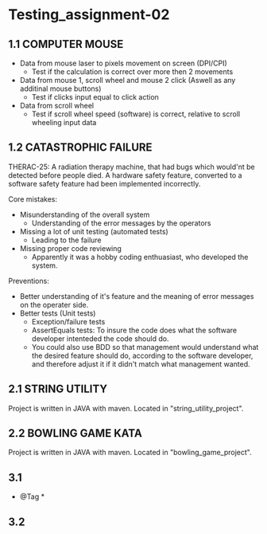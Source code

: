 # Testing_assignment-02

## 1.1 COMPUTER MOUSE 
* Data from mouse laser to pixels movement on screen (DPI/CPI)
    * Test if the calculation is correct over more then 2 movements
* Data from mouse 1, scroll wheel and mouse 2 click (Aswell as any additinal mouse buttons)
    * Test if clicks input equal to click action
* Data from scroll wheel 
    * Test if scroll wheel speed (software) is correct, relative to scroll wheeling input data

## 1.2 CATASTROPHIC FAILURE
THERAC-25:
A radiation therapy machine, that had bugs which would'nt be detected before people died. 
A hardware safety feature, converted to a software safety feature had been implemented incorrectly.


Core mistakes:
* Misunderstanding of the overall system
    * Understanding of the error messages by the operators
* Missing a lot of unit testing (automated tests)
    * Leading to the failure
* Missing proper code reviewing 
    * Apparently it was a hobby coding enthuasiast, who developed the system.

Preventions:
* Better understanding of it's feature and the meaning of error messages on the operater side.
* Better tests (Unit tests)
    * Exception/failure tests 
    * AssertEquals tests: To insure the code does what the software developer intenteded the code should do.
    * You could also use BDD so that management would understand what the desired feature should do, according to the software developer, and therefore adjust it if it didn't match what management wanted. 

## 2.1 STRING UTILITY
Project is written in JAVA with maven. Located in "string_utility_project".

## 2.2 BOWLING GAME KATA
Project is written in JAVA with maven. Located in "bowling_game_project".

## 3.1
* @Tag
    * 
## 3.2
